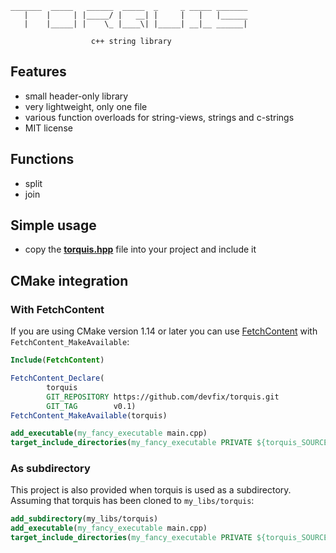 [torquis.hpp]: https://github.com/devfix/torquis/blob/main/include/torquis.hpp

```
_______  _____   ______  _____  _     _ _____ _______
   |    |     | |_____/ |   __| |     |   |   |______
   |    |_____| |    \_ |____\| |_____| __|__ ______|

                  c++ string library
```

## Features
* small header-only library
* very lightweight, only one file
* various function overloads for string-views, strings and c-strings
* MIT license

## Functions
* split
* join

## Simple usage
* copy the <b>[torquis.hpp][torquis.hpp]</b> file into your project and include it

## CMake integration
### With FetchContent
If you are using CMake version 1.14 or later you can use [FetchContent](https://cmake.org/cmake/help/latest/module/FetchContent.html) with `FetchContent_MakeAvailable`:
```cmake
Include(FetchContent)

FetchContent_Declare(
        torquis
        GIT_REPOSITORY https://github.com/devfix/torquis.git
        GIT_TAG        v0.1)
FetchContent_MakeAvailable(torquis)

add_executable(my_fancy_executable main.cpp)
target_include_directories(my_fancy_executable PRIVATE ${torquis_SOURCE_DIR}/include)
```
### As subdirectory
This project is also provided when torquis is used as a subdirectory. Assuming that torquis has been cloned to `my_libs/torquis`:
```cmake
add_subdirectory(my_libs/torquis)
add_executable(my_fancy_executable main.cpp)
target_include_directories(my_fancy_executable PRIVATE ${torquis_SOURCE_DIR}/include)
```